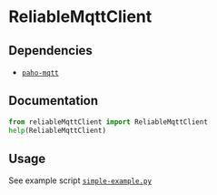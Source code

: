 # ReliableMqttClient

## Dependencies

- [`paho-mqtt`](https://pypi.org/project/paho-mqtt/)

## Documentation

```python
from reliableMqttClient import ReliableMqttClient
help(ReliableMqttClient)
```

## Usage

See example script [`simple-example.py`](simple-example.py)
